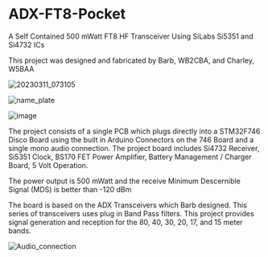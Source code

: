 # ADX-FT8-Pocket
A Self Contained 500 mWatt FT8 HF Transceiver Using SiLabs Si5351 and Si4732 ICs

This project was designed and fabricated by Barb, WB2CBA, and Charley, W5BAA 

![20230311_073105](https://user-images.githubusercontent.com/1590750/224487965-eac62091-b274-4193-a95b-4495fd3925bc.jpg)


![name_plate](https://user-images.githubusercontent.com/1590750/224487811-39644330-089c-4b8f-a0c1-dfa027c21172.jpg)


![image](https://user-images.githubusercontent.com/1590750/224423695-0d382786-d8b4-4ef3-8691-022ab7035e46.png)

The project consists of a single PCB which plugs directly into a STM32F746 Disco Board using the built in Arduino Connectors on the 746 Board and a single mono audio connection. The project board includes  Si4732 Receiver, Si5351 Clock,  BS170 FET Power Amplifier, Battery Management / Charger Board, 5 Volt Operation.

The power output is 500 mWatt and the receive Minimum Descernible Signal (MDS) is better than -120 dBm

The board is based on the ADX Transceivers which Barb designed. This series of transceivers uses plug in Band Pass filters.
This project provides signal generation and reception for the 80, 40, 30, 20, 17, and 15 meter bands.

![Audio_connection](https://user-images.githubusercontent.com/1590750/224487901-39515eff-701a-45fb-80e3-6247b364507c.jpg)









